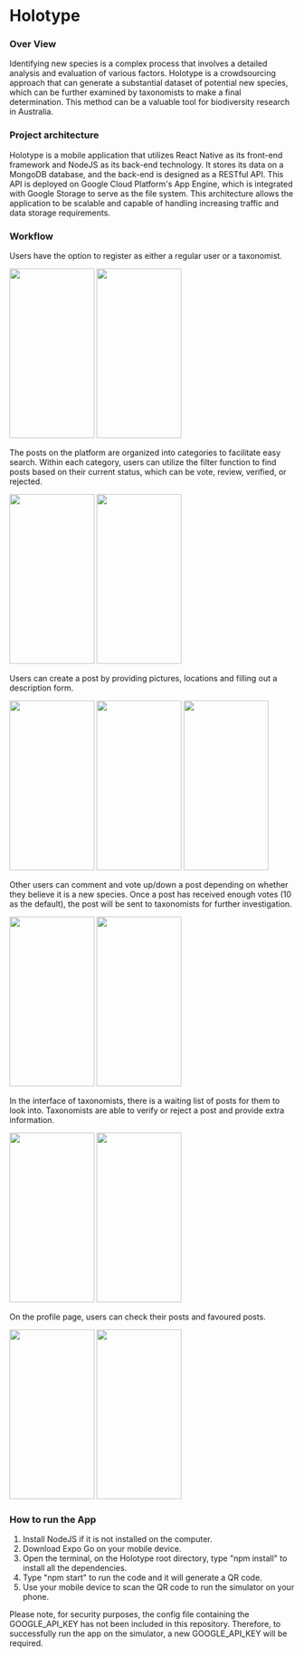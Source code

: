 # Holotype

<h3>Over View</h3>

<p>
Identifying new species is a complex process that involves a detailed analysis and evaluation of various factors. Holotype is a crowdsourcing approach that can generate a substantial dataset of potential new species, which can be further examined by taxonomists to make a final determination. This method can be a valuable tool for biodiversity research in Australia.
</p>

<h3>Project architecture</h3>
<p>
Holotype is a mobile application that utilizes React Native as its front-end framework and NodeJS as its back-end technology. It stores its data on a MongoDB database, and the back-end is designed as a RESTful API. This API is deployed on Google Cloud Platform's App Engine, which is integrated with Google Storage to serve as the file system. This architecture allows the application to be scalable and capable of handling increasing traffic and data storage requirements.
</p>

<h3>Workflow</h3>

<p>
Users have the option to register as either a regular user or a taxonomist.
</p>
<div>
<img src="https://user-images.githubusercontent.com/55920971/232280840-af6d1a46-0a2f-4cd4-953f-c25a2669cf65.png" width="150" height="300">
<img src="https://user-images.githubusercontent.com/55920971/232280845-ca12f16b-bda2-44df-aeea-e3e18f924984.png" width="150" height="300">
</div>

<p>
The posts on the platform are organized into categories to facilitate easy search. Within each category, users can utilize the filter function to find posts based on their current status, which can be vote, review, verified, or rejected.
</p>
<div>
<img src="https://user-images.githubusercontent.com/55920971/232281562-a860a698-0f2c-45a6-ace0-70e8cbb3bf55.jpeg" width="150" height="300">
<img src="https://user-images.githubusercontent.com/55920971/232285888-ff21249a-2689-4f8f-b886-26fa45fc7c2c.png" width="150" height="300">
</div>

<p>
Users can create a post by providing pictures, locations and filling out a description form.
</p>
<div>
<img src="https://user-images.githubusercontent.com/55920971/232283037-7bb3aa5b-a750-4101-965e-fbb0646b8764.jpeg" width="150" height="300">
<img src="https://user-images.githubusercontent.com/55920971/232283106-d216b82d-148a-4d03-9cbe-f3411e9c8273.jpeg" width="150" height="300">
<img src="https://user-images.githubusercontent.com/55920971/232283200-20dbac70-39c5-48da-9719-6964e66e9ec3.jpeg" width="150" height="300">
</div>

<p>
Other users can comment and vote up/down a post depending on whether they believe it is a new species. Once a post has received enough votes (10 as the default), the post will be sent to taxonomists for further investigation.
</p>
<div>
<img src="https://user-images.githubusercontent.com/55920971/232283426-261138a8-b1d0-4a9b-9a9a-1515b84f9c35.png" width="150" height="300">
<img src="https://user-images.githubusercontent.com/55920971/232283596-45e280bc-db8b-4d40-8fad-8fcdf1fd8e0a.png" width="150" height="300">
</div>

<p>
In the interface of taxonomists, there is a waiting list of posts for them to look into. Taxonomists are able to verify or reject a post and provide extra information.
</p>
<div>
<img src="https://user-images.githubusercontent.com/55920971/232283577-f4c02036-099a-4ffa-8d23-dc2bbb028eb5.jpeg" width="150" height="300">
<img src="https://user-images.githubusercontent.com/55920971/232283589-7dad8e3e-fa46-4937-9833-70e005cc00ed.jpeg" width="150" height="300">
</div>

<p>
On the profile page, users can check their posts and favoured posts.
</p>
<div>
<img src="https://user-images.githubusercontent.com/55920971/232283965-ea88599b-d180-455b-9b4f-1260c9ec5a4e.jpeg" width="150" height="300">
<img src="https://user-images.githubusercontent.com/55920971/232283967-ee09fccc-8c4d-4891-b5ad-931af4062547.jpeg" width="150" height="300">
</div>

<h3>How to run the App</h3>
<ol>
<li>Install NodeJS if it is not installed on the computer.</li>
<li> Download Expo Go on your mobile device.</li>
<li> Open the terminal, on the Holotype root directory, type "npm install" to install all the dependencies.</li>
<li> Type "npm start" to run the code and it will generate a QR code.</li>
<li> Use your mobile device to scan the QR code to run the simulator on your phone.</li>
</ol>
<p>
Please note, for security purposes, the config file containing the GOOGLE_API_KEY has not been included in this repository. Therefore, to successfully run the app on the simulator, a new GOOGLE_API_KEY will be required.
</P>
